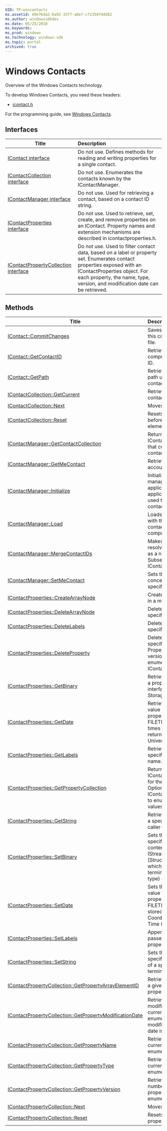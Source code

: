 ```yaml
---
UID: TP:wincontacts
ms.assetid: e0e7bda2-6a92-33f7-a8e7-cf235874dd82
ms.author: windowssdkdev
ms.date: 05/25/2018
ms.keywords: 
ms.prod: windows
ms.technology: windows-sdk
ms.topic: portal
archived: true
---
```


# Windows Contacts



Overview of the Windows Contacts technology.

To develop Windows Contacts, you need these headers:

 * [icontact.h](..\icontact\index.md)

For the programming guide, see [Windows Contacts](/previous-versions/windows/desktop/wincontacts).

## Interfaces

| Title   | Description   |
| ---- |:---- |
| [IContact interface](..\icontact\nn-icontact-icontact.md) | Do not use. Defines methods for reading and writing properties for a single contact. |
| [IContactCollection interface](..\icontact\nn-icontact-icontactcollection.md) | Do not use. Enumerates the contacts known by the IContactManager. |
| [IContactManager interface](..\icontact\nn-icontact-icontactmanager.md) | Do not use. Used for retrieving a contact, based on a contact ID string. |
| [IContactProperties interface](..\icontact\nn-icontact-icontactproperties.md) | Do not use. Used to retrieve, set, create, and remove properties on an IContact. Property names and extension mechanisms are described in icontactproperties.h. |
| [IContactPropertyCollection interface](..\icontact\nn-icontact-icontactpropertycollection.md) | Do not use. Used to filter contact data, based on a label or property set. Enumerates contact properties exposed with an IContactProperties object. For each property, the name, type, version, and modification date can be retrieved. |

## Methods

| Title   | Description   |
| ---- |:---- |
| [IContact::CommitChanges](..\icontact\nf-icontact-icontact-commitchanges.md) | Saves changes made to this contact to the contact file. |
| [IContact::GetContactID](..\icontact\nf-icontact-icontact-getcontactid.md) | Retrieves the local computer unique contact ID. |
| [IContact::GetPath](..\icontact\nf-icontact-icontact-getpath.md) | Retrieves the file system path used to load this contact. |
| [IContactCollection::GetCurrent](..\icontact\nf-icontact-icontactcollection-getcurrent.md) | Retrieves the current contact in the enumeration. |
| [IContactCollection::Next](..\icontact\nf-icontact-icontactcollection-next.md) | Moves to the next contact. |
| [IContactCollection::Reset](..\icontact\nf-icontact-icontactcollection-reset.md) | Resets the enumerator to before the logical first element. |
| [IContactManager::GetContactCollection](..\icontact\nf-icontact-icontactmanager-getcontactcollection.md) | Returns an IContactCollection object that contains all known contacts. |
| [IContactManager::GetMeContact](..\icontact\nf-icontact-icontactmanager-getmecontact.md) | Retrieves the local user account concept of 'me'. |
| [IContactManager::Initialize](..\icontact\nf-icontact-icontactmanager-initialize.md) | Initializes the contact manager with the unique application name and application version being used to manipulate contacts. |
| [IContactManager::Load](..\icontact\nf-icontact-icontactmanager-load.md) | Loads an IContact object with the data from the contact referenced by the computer-local contact ID. |
| [IContactManager::MergeContactIDs](..\icontact\nf-icontact-icontactmanager-mergecontactids.md) | Makes an old Contact ID resolve to the same value as a new Contact ID. Subsequent calls to IContactManager |
| [IContactManager::SetMeContact](..\icontact\nf-icontact-icontactmanager-setmecontact.md) | Sets the local user account concept of 'me' to specified user. |
| [IContactProperties::CreateArrayNode](..\icontact\nf-icontact-icontactproperties-createarraynode.md) | Creates a new array node in a multi-value property. |
| [IContactProperties::DeleteArrayNode](..\icontact\nf-icontact-icontactproperties-deletearraynode.md) | Deletes the data at a specified array entry. |
| [IContactProperties::DeleteLabels](..\icontact\nf-icontact-icontactproperties-deletelabels.md) | Deletes the labels at a specified array entry. |
| [IContactProperties::DeleteProperty](..\icontact\nf-icontact-icontactproperties-deleteproperty.md) | Deletes the value at a specified property. Property modification and version data can still be enumerated with IContactPropertyCollection. |
| [IContactProperties::GetBinary](..\icontact\nf-icontact-icontactproperties-getbinary.md) | Retrieves the binary data of a property using an IStream interface [Structured Storage]. |
| [IContactProperties::GetDate](..\icontact\nf-icontact-icontactproperties-getdate.md) | Retrieves the date and time value at a specified property into a caller's FILETIME structure. All times are stored and returned as Coordinated Universal Time (UTC). |
| [IContactProperties::GetLabels](..\icontact\nf-icontact-icontactproperties-getlabels.md) | Retrieves the labels for a specified array element name. |
| [IContactProperties::GetPropertyCollection](..\icontact\nf-icontact-icontactproperties-getpropertycollection.md) | Returns an IContactPropertyCollection for the current contact. Optionally, filters the IContactPropertyCollection to enumerate only some values. |
| [IContactProperties::GetString](..\icontact\nf-icontact-icontactproperties-getstring.md) | Retrieves the string value at a specified property into a caller-allocated buffer. |
| [IContactProperties::SetBinary](..\icontact\nf-icontact-icontactproperties-setbinary.md) | Sets the binary data at a specified property to the contents of a specified IStream interface [Structured Storage], which contains a null-terminated string (as MIME type) data. |
| [IContactProperties::SetDate](..\icontact\nf-icontact-icontactproperties-setdate.md) | Sets the date and time value at a specified property to a given FILETIME. All times are stored and returned as Coordinated Universal Time (UTC). |
| [IContactProperties::SetLabels](..\icontact\nf-icontact-icontactproperties-setlabels.md) | Appends the set of labels passed in to the specified property's label set. Note |
| [IContactProperties::SetString](..\icontact\nf-icontact-icontactproperties-setstring.md) | Sets the string value of a specified property to that of a specified null-terminated string. |
| [IContactPropertyCollection::GetPropertyArrayElementID](..\icontact\nf-icontact-icontactpropertycollection-getpropertyarrayelementid.md) | Retrieves the unique ID for a given element in a property array. |
| [IContactPropertyCollection::GetPropertyModificationDate](..\icontact\nf-icontact-icontactpropertycollection-getpropertymodificationdate.md) | Retrieves the last modification date for the current property in the enumeration. If not modified, contact creation date is returned. |
| [IContactPropertyCollection::GetPropertyName](..\icontact\nf-icontact-icontactpropertycollection-getpropertyname.md) | Retrieves the name for the current property in the enumeration. |
| [IContactPropertyCollection::GetPropertyType](..\icontact\nf-icontact-icontactpropertycollection-getpropertytype.md) | Retrieves the type for the current property in the enumeration. |
| [IContactPropertyCollection::GetPropertyVersion](..\icontact\nf-icontact-icontactpropertycollection-getpropertyversion.md) | Retrieves the version number for the current property in the enumeration. |
| [IContactPropertyCollection::Next](..\icontact\nf-icontact-icontactpropertycollection-next.md) | Moves to the next property. |
| [IContactPropertyCollection::Reset](..\icontact\nf-icontact-icontactpropertycollection-reset.md) | Resets enumeration of properties. |
